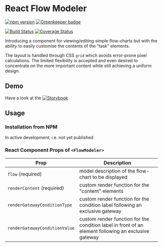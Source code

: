 # React Flow Modeler

[![npm version][npm-image]][npm-url]
[![Greenkeeper badge][greenkeeper-image]][greenkeeper-url]

[![Build Status][travis-ci-image]][travis-ci-url]
[![Coverage Status][coverage-image]][coverage-url]

Introducing a component for viewing/editing simple flow-charts but with the ability to easily customise the contents of the "task" elements.

The layout is handled through CSS `grid` which avoids error-prone pixel calculations.
The limited flexibility is accepted and even desired to concentrate on the more important content while still achieving a uniform design.

## Demo

Have a look at the [![Storybook][storybook-image]][storybook-url]

## Usage

### Installation from NPM

In active development, i.e. not yet published

### React Component Props of `<FlowModeler>`

| Prop | Description |
| --- | --- |
| `flow` (required) | model description of the flow-chart to be displayed |
| `renderContent` (required) | custom render function for the "content" elements |
| `renderGatewayConditionType` | custom render function for the condition label following an exclusive gateway |
| `renderGatewayConditionValue` | custom render function for the condition label in front of an element following an exclusive gateway |


[npm-image]: https://badge.fury.io/js/react-flow-modeler.svg
[npm-url]: https://www.npmjs.com/package/react-flow-modeler
[greenkeeper-image]: https://badges.greenkeeper.io/CarstenWickner/react-flow-modeler.svg
[greenkeeper-url]: https://greenkeeper.io/
[travis-ci-image]: https://travis-ci.org/CarstenWickner/react-flow-modeler.svg
[travis-ci-url]: https://travis-ci.org/CarstenWickner/react-flow-modeler
[coverage-image]: https://coveralls.io/repos/github/CarstenWickner/react-flow-modeler/badge.svg?branch=master
[coverage-url]: https://coveralls.io/github/CarstenWickner/react-flow-modeler?branch=master
[storybook-image]: https://raw.githubusercontent.com/storybooks/storybook/next/docs/src/design/homepage/storybook-logo.svg?sanitize=true
[storybook-url]: https://CarstenWickner.github.io/react-flow-modeler/?path=/docs/flowmodeler--show-case
